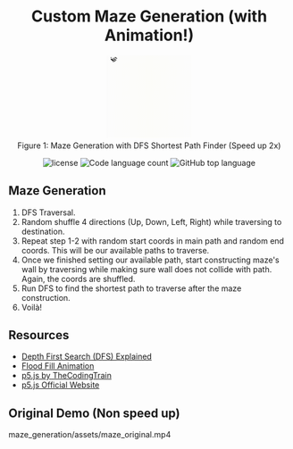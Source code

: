 <h1 align="center">Custom Maze Generation (with Animation!)</h1>
<p align="center" style="margin-bottom: 2px;">
	<img src="assets/maze.gif" width=30% width=30%/>
</p>
<p align="center" style="margin-top:0px;">Figure 1: Maze Generation with DFS Shortest Path Finder (Speed up 2x)</p>
<p align="center">
	<img src="https://img.shields.io/github/license/LeeSinLiang/Custom-Maze-Generation-Animation.svg?style=flat-square" alt="license"/>
	<img alt="Code language count" src="https://img.shields.io/github/languages/count/LeeSinLiang/Custom-Maze-Generation-Animation?color=blue&style=flat-square" />
	<img alt="GitHub top language" src="https://img.shields.io/github/languages/top/LeeSinLiang/Custom-Maze-Generation-Animation?color=blue&style=flat-square" />
</p>

## Maze Generation
1. DFS Traversal.
2. Random shuffle 4 directions (Up, Down, Left, Right) while traversing to destination.
3. Repeat step 1-2 with random start coords in main path and random end coords. This will be our available paths to traverse.
4. Once we finished setting our available path, start constructing maze's wall by traversing while making sure wall does not collide with path. Again, the coords are shuffled.
5. Run DFS to find the shortest path to traverse after the maze construction.
6. Voilà!

## Resources

 - [Depth First Search (DFS) Explained](https://www.youtube.com/watch?v=PMMc4VsIacU)
 - [Flood Fill Animation](https://github.com/LeeSinLiang/FloodFillingAnimation)
 - [p5.js by TheCodingTrain](https://www.youtube.com/playlist?list=PLRqwX-V7Uu6Zy51Q-x9tMWIv9cueOFTFA)
 - [p5.js Official Website](https://p5js.org/)

## Original Demo (Non speed up)
maze_generation/assets/maze_original.mp4
